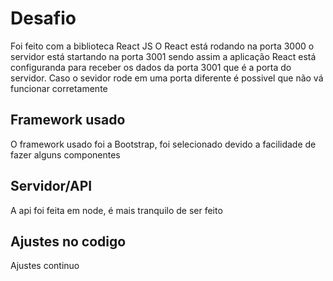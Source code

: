 # Desafio
Foi feito com a biblioteca React JS
O React está rodando na porta 3000 o servidor está startando na porta 3001 sendo assim a aplicação React está configuranda para receber os dados da porta 3001 que é a porta do servidor.
Caso o sevidor rode em uma porta diferente é possivel que não vá funcionar corretamente

## Framework usado
O framework usado foi a Bootstrap, foi selecionado devido a facilidade de fazer alguns componentes

## Servidor/API
A api foi feita em node, é mais tranquilo de ser feito

## Ajustes no codigo
Ajustes continuo
